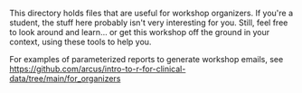This directory holds files that are useful for workshop organizers. 
If you're a student, the stuff here probably isn't very interesting for you. 
Still, feel free to look around and learn... or get this workshop off the ground in your context, using these tools to help you.

For examples of parameterized reports to generate workshop emails, see https://github.com/arcus/intro-to-r-for-clinical-data/tree/main/for_organizers 